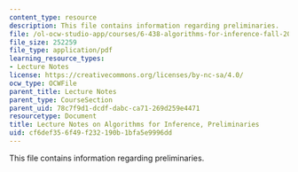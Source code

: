 ```yaml
---
content_type: resource
description: This file contains information regarding preliminaries.
file: /ol-ocw-studio-app/courses/6-438-algorithms-for-inference-fall-2014/cf6def356f49f232190b1bfa5e9996dd_MIT6_438F14_Preliminaries.pdf
file_size: 252259
file_type: application/pdf
learning_resource_types:
- Lecture Notes
license: https://creativecommons.org/licenses/by-nc-sa/4.0/
ocw_type: OCWFile
parent_title: Lecture Notes
parent_type: CourseSection
parent_uid: 78c7f9d1-dcdf-dabc-ca71-269d259e4471
resourcetype: Document
title: Lecture Notes on Algorithms for Inference, Preliminaries
uid: cf6def35-6f49-f232-190b-1bfa5e9996dd
---
```

This file contains information regarding preliminaries.